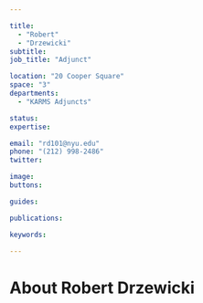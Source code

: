 ```yaml
---

title:
  - "Robert"
  - "Drzewicki"
subtitle: 
job_title: "Adjunct"

location: "20 Cooper Square"
space: "3"
departments:
  - "KARMS Adjuncts"

status: 
expertise:

email: "rd101@nyu.edu"
phone: "(212) 998-2486"
twitter: 

image: 
buttons:

guides:

publications:

keywords:

---
```


# About Robert Drzewicki


